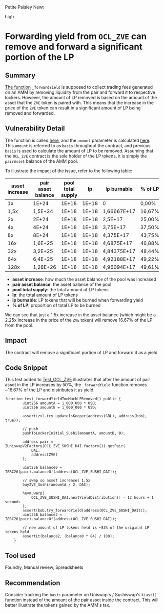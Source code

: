 Petite Paisley Newt

high

# Forwarding yield from `OCL_ZVE` can remove and forward a significant portion of the LP

## Summary

[The function](https://github.com/sherlock-audit/2024-03-zivoe/blob/main/zivoe-core-foundry/src/lockers/OCL/OCL_ZVE.sol#L311) `_forwardYield` is supposed to collect trading fees generated on an AMM by removing liquidity from the pair and forward it to respective lockers. However, the amount of LP removed is based on the amount of the asset that the `ZVE` token is paired with. This means that the increase in the price of the `ZVE` token can result in a significant amount of LP being removed and forwarded.

## Vulnerability Detail

The function is called [here](https://github.com/sherlock-audit/2024-03-zivoe/blob/main/zivoe-core-foundry/src/lockers/OCL/OCL_ZVE.sol#L302), and the `amount` parameter is calculated [here](https://github.com/sherlock-audit/2024-03-zivoe/blob/main/zivoe-core-foundry/src/lockers/OCL/OCL_ZVE.sol#L341). This `amount` is referred to as `basis` throughout the contract, and previous `basis` is used to calculate the amount of LP to be removed. Assuming that the `OCL_ZVE` contract is the sole holder of the LP tokens, it is simply the `pairAsset` balance of the AMM pool.

To illustrate the impact of the issue, refer to the following table:

| asset increase | pair asset balance | pool total supply | lp | lp burnable | % of LP |
| -------------- | ------------------ | ----------------- | ----- | ----------- | ------- |
| 1x | 1E+24 | 1E+18 | 1E+18 | 0 | 0,00% |
| 1,5x | 1,5E+24 | 1E+18 | 1E+18 | 1,66667E+17 | 16,67% |
| 2x | 2E+24 | 1E+18 | 1E+18 | 2,5E+17 | 25,00% |
| 4x | 4E+24 | 1E+18 | 1E+18 | 3,75E+17 | 37,50% |
| 8x | 8E+24 | 1E+18 | 1E+18 | 4,375E+17 | 43,75% |
| 16x | 1,6E+25 | 1E+18 | 1E+18 | 4,6875E+17 | 46,88% |
| 32x | 3,2E+25 | 1E+18 | 1E+18 | 4,84375E+17 | 48,44% |
| 64x | 6,4E+25 | 1E+18 | 1E+18 | 4,92188E+17 | 49,22% |
| 128x | 1,28E+26 | 1E+18 | 1E+18 | 4,96094E+17 | 49,61% |

- **asset increase**: how much the asset balance of the pool was increased
- **pair asset balance**: the asset balance of the pool
- **pool total supply**: the total amount of LP tokens
- **lp**: the total amount of LP tokens
- **lp burnable**: LP tokens that will be burned when forwarding yield
- **% of LP**: proportion of total LP to be burned

We can see that just a 1.5x increase in the asset balance (which might be a 2.25x increase in the price of the `ZVE` token) will remove 16.67% of the LP from the pool.

## Impact

The contract will remove a significant portion of LP and forward it as a yield.

## Code Snippet

This test added to [Test_OCL_ZVE](https://github.com/sherlock-audit/2024-03-zivoe/blob/main/zivoe-core-testing/src/TESTS_Lockers/Test_OCL_ZVE.sol) illustrates that after the amount of pair asset in the LP increases by 50%, the `_forwardYield` function removes ~16.67% of the LP and distributes it as yield.

```Solidity
function test_forwardYieldTooMuchLPRemoved() public {
        uint256 amountA = 1_000_000 * USD;
        uint256 amountB = 1_000_000 * USD;

        assert(zvl.try_updateIsKeeper(address(GBL), address(bob), true));

        // push
        pushToLockerInitial_Sushi(amountA, amountB, 0);

        address pair = IUniswapV2Factory(OCL_ZVE_SUSHI_DAI.factory()).getPair(
            DAI,
            address(ZVE)
        );

        uint256 balance0 = IERC20(pair).balanceOf(address(OCL_ZVE_SUSHI_DAI));

        // swap so asset increases 1.5x
        buyZVE_Sushi(amountA / 2, DAI);

        hevm.warp(
            OCL_ZVE_SUSHI_DAI.nextYieldDistribution() - 12 hours + 1 seconds
        );
        assert(bob.try_forwardYield(address(OCL_ZVE_SUSHI_DAI)));
        uint256 balance2 = IERC20(pair).balanceOf(address(OCL_ZVE_SUSHI_DAI));

        // new amount of LP tokens held is ~83% of the original LP tokens held
        assertLt(balance2, (balance0 * 84) / 100);
    }
```

## Tool used

Foundry, Manual review, Spreadsheets

## Recommendation

Consider tracking the `basis` parameter on Uniswap's / Sushiswap's `kLast()` function instead of the amount of the pair asset inside the contract. This will better illustrate the tokens gained by the AMM's tax.

